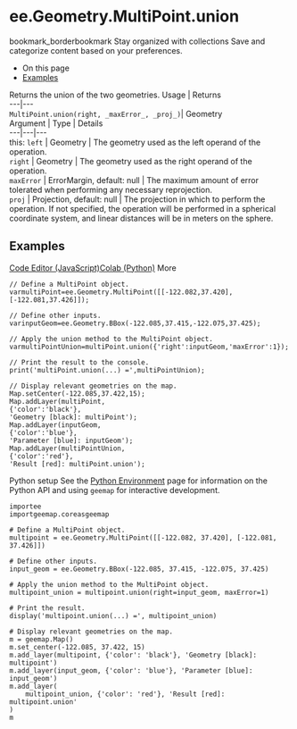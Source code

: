  
#  ee.Geometry.MultiPoint.union
bookmark_borderbookmark Stay organized with collections  Save and categorize content based on your preferences.
  * On this page
  * [Examples](https://developers.google.com/earth-engine/apidocs/ee-geometry-multipoint-union#examples)


Returns the union of the two geometries.
Usage | Returns  
---|---  
`MultiPoint.union(right, _maxError_, _proj_)`|  Geometry  
Argument | Type | Details  
---|---|---  
this: `left` | Geometry | The geometry used as the left operand of the operation.  
`right` | Geometry | The geometry used as the right operand of the operation.  
`maxError` | ErrorMargin, default: null | The maximum amount of error tolerated when performing any necessary reprojection.  
`proj` | Projection, default: null | The projection in which to perform the operation. If not specified, the operation will be performed in a spherical coordinate system, and linear distances will be in meters on the sphere.  
## Examples
[Code Editor (JavaScript)](https://developers.google.com/earth-engine/apidocs/ee-geometry-multipoint-union#code-editor-javascript-sample)[Colab (Python)](https://developers.google.com/earth-engine/apidocs/ee-geometry-multipoint-union#colab-python-sample) More
```
// Define a MultiPoint object.
varmultiPoint=ee.Geometry.MultiPoint([[-122.082,37.420],[-122.081,37.426]]);

// Define other inputs.
varinputGeom=ee.Geometry.BBox(-122.085,37.415,-122.075,37.425);

// Apply the union method to the MultiPoint object.
varmultiPointUnion=multiPoint.union({'right':inputGeom,'maxError':1});

// Print the result to the console.
print('multiPoint.union(...) =',multiPointUnion);

// Display relevant geometries on the map.
Map.setCenter(-122.085,37.422,15);
Map.addLayer(multiPoint,
{'color':'black'},
'Geometry [black]: multiPoint');
Map.addLayer(inputGeom,
{'color':'blue'},
'Parameter [blue]: inputGeom');
Map.addLayer(multiPointUnion,
{'color':'red'},
'Result [red]: multiPoint.union');
```
Python setup
See the [ Python Environment](https://developers.google.com/earth-engine/guides/python_install) page for information on the Python API and using `geemap` for interactive development.
```
importee
importgeemap.coreasgeemap
```
```
# Define a MultiPoint object.
multipoint = ee.Geometry.MultiPoint([[-122.082, 37.420], [-122.081, 37.426]])

# Define other inputs.
input_geom = ee.Geometry.BBox(-122.085, 37.415, -122.075, 37.425)

# Apply the union method to the MultiPoint object.
multipoint_union = multipoint.union(right=input_geom, maxError=1)

# Print the result.
display('multipoint.union(...) =', multipoint_union)

# Display relevant geometries on the map.
m = geemap.Map()
m.set_center(-122.085, 37.422, 15)
m.add_layer(multipoint, {'color': 'black'}, 'Geometry [black]: multipoint')
m.add_layer(input_geom, {'color': 'blue'}, 'Parameter [blue]: input_geom')
m.add_layer(
    multipoint_union, {'color': 'red'}, 'Result [red]: multipoint.union'
)
m
```

